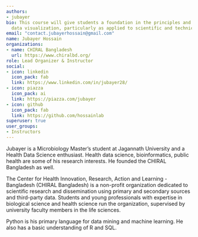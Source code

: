 ```yaml
---
authors:
- jubayer
bio: This course will give students a foundation in the principles and practice of
  data visualization, particularly as applied to scientific and technical data.
email: "contact.jubayerhossain@gmail.com"
name: Jubayer Hossain
organizations:
- name: CHIRAL Bangladesh
  url: https://www.chiralbd.org/
role: Lead Organizer & Instructor
social:
- icon: linkedin
  icon_pack: fab
  link: https://www.linkedin.com/in/jubayer28/
- icon: piazza
  icon_pack: ai
  link: https://piazza.com/jubayer
- icon: github
  icon_pack: fab
  link: https://github.com/hossainlab
superuser: true
user_groups:
- Instructors
---
```

Jubayer is a Microbiology Master’s student at Jagannath University and a Health Data Science enthusiast. Health data science, bioinformatics, public health are some of his research interests. He founded the CHIRAL Bangladesh as well.

The Center for Health Innovation, Research, Action and Learning - Bangladesh (CHIRAL Bangladesh) is a non-profit organization dedicated to scientific research and dissemination using primary and secondary sources and third-party data. Students and young professionals with expertise in biological science and health science run the organization, supervised by university faculty members in the life sciences.

Python is his primary language for data mining and machine learning. He also has a basic understanding of R and SQL.
